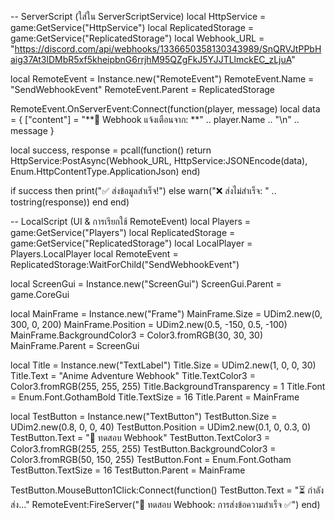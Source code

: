 -- ServerScript (ใส่ใน ServerScriptService)
local HttpService = game:GetService("HttpService")
local ReplicatedStorage = game:GetService("ReplicatedStorage")
local Webhook_URL = "https://discord.com/api/webhooks/1336650358130343989/SnQRVJtPPbHaig37At3lDMbR5xf5kheipbnG6rrjhM95QZgFkJ5YJJTLlmckEC_zLjuA"

local RemoteEvent = Instance.new("RemoteEvent")
RemoteEvent.Name = "SendWebhookEvent"
RemoteEvent.Parent = ReplicatedStorage

RemoteEvent.OnServerEvent:Connect(function(player, message)
    local data = {
        ["content"] = "**🔔 Webhook แจ้งเตือนจาก: **" .. player.Name .. "\n" .. message
    }

   local success, response = pcall(function()
        return HttpService:PostAsync(Webhook_URL, HttpService:JSONEncode(data), Enum.HttpContentType.ApplicationJson)
    end)

   if success then
        print("✅ ส่งข้อมูลสำเร็จ!")
    else
        warn("❌ ส่งไม่สำเร็จ: " .. tostring(response))
    end
end)

-- LocalScript (UI & การเรียกใช้ RemoteEvent)
local Players = game:GetService("Players")
local ReplicatedStorage = game:GetService("ReplicatedStorage")
local LocalPlayer = Players.LocalPlayer
local RemoteEvent = ReplicatedStorage:WaitForChild("SendWebhookEvent")

local ScreenGui = Instance.new("ScreenGui")
ScreenGui.Parent = game.CoreGui

local MainFrame = Instance.new("Frame")
MainFrame.Size = UDim2.new(0, 300, 0, 200)
MainFrame.Position = UDim2.new(0.5, -150, 0.5, -100)
MainFrame.BackgroundColor3 = Color3.fromRGB(30, 30, 30)
MainFrame.Parent = ScreenGui

local Title = Instance.new("TextLabel")
Title.Size = UDim2.new(1, 0, 0, 30)
Title.Text = "Anime Adventure Webhook"
Title.TextColor3 = Color3.fromRGB(255, 255, 255)
Title.BackgroundTransparency = 1
Title.Font = Enum.Font.GothamBold
Title.TextSize = 16
Title.Parent = MainFrame

local TestButton = Instance.new("TextButton")
TestButton.Size = UDim2.new(0.8, 0, 0, 40)
TestButton.Position = UDim2.new(0.1, 0, 0.3, 0)
TestButton.Text = "📩 ทดสอบ Webhook"
TestButton.TextColor3 = Color3.fromRGB(255, 255, 255)
TestButton.BackgroundColor3 = Color3.fromRGB(50, 150, 255)
TestButton.Font = Enum.Font.Gotham
TestButton.TextSize = 16
TestButton.Parent = MainFrame

TestButton.MouseButton1Click:Connect(function()
    TestButton.Text = "⏳ กำลังส่ง..."
    RemoteEvent:FireServer("🔧 ทดสอบ Webhook: การส่งข้อความสำเร็จ ✅")
end)
